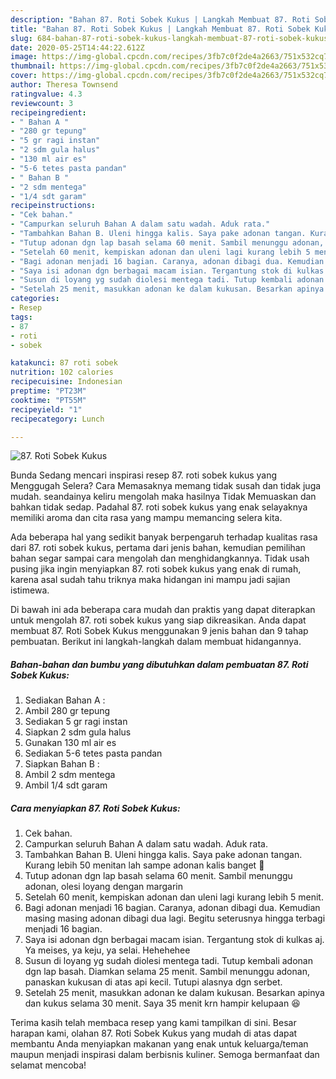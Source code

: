 ```yaml
---
description: "Bahan 87. Roti Sobek Kukus | Langkah Membuat 87. Roti Sobek Kukus Yang Sempurna"
title: "Bahan 87. Roti Sobek Kukus | Langkah Membuat 87. Roti Sobek Kukus Yang Sempurna"
slug: 684-bahan-87-roti-sobek-kukus-langkah-membuat-87-roti-sobek-kukus-yang-sempurna
date: 2020-05-25T14:44:22.612Z
image: https://img-global.cpcdn.com/recipes/3fb7c0f2de4a2663/751x532cq70/87-roti-sobek-kukus-foto-resep-utama.jpg
thumbnail: https://img-global.cpcdn.com/recipes/3fb7c0f2de4a2663/751x532cq70/87-roti-sobek-kukus-foto-resep-utama.jpg
cover: https://img-global.cpcdn.com/recipes/3fb7c0f2de4a2663/751x532cq70/87-roti-sobek-kukus-foto-resep-utama.jpg
author: Theresa Townsend
ratingvalue: 4.3
reviewcount: 3
recipeingredient:
- " Bahan A "
- "280 gr tepung"
- "5 gr ragi instan"
- "2 sdm gula halus"
- "130 ml air es"
- "5-6 tetes pasta pandan"
- " Bahan B "
- "2 sdm mentega"
- "1/4 sdt garam"
recipeinstructions:
- "Cek bahan."
- "Campurkan seluruh Bahan A dalam satu wadah. Aduk rata."
- "Tambahkan Bahan B. Uleni hingga kalis. Saya pake adonan tangan. Kurang lebih 50 menitan lah sampe adonan kalis banget 💪"
- "Tutup adonan dgn lap basah selama 60 menit. Sambil menunggu adonan, olesi loyang dengan margarin"
- "Setelah 60 menit, kempiskan adonan dan uleni lagi kurang lebih 5 menit."
- "Bagi adonan menjadi 16 bagian. Caranya, adonan dibagi dua. Kemudian masing masing adonan dibagi dua lagi. Begitu seterusnya hingga terbagi menjadi 16 bagian."
- "Saya isi adonan dgn berbagai macam isian. Tergantung stok di kulkas aj. Ya meises, ya keju, ya selai. Hehehehee"
- "Susun di loyang yg sudah diolesi mentega tadi. Tutup kembali adonan dgn lap basah. Diamkan selama 25 menit. Sambil menunggu adonan, panaskan kukusan di atas api kecil. Tutupi alasnya dgn serbet."
- "Setelah 25 menit, masukkan adonan ke dalam kukusan. Besarkan apinya dan kukus selama 30 menit. Saya 35 menit krn hampir kelupaan 😆"
categories:
- Resep
tags:
- 87
- roti
- sobek

katakunci: 87 roti sobek 
nutrition: 102 calories
recipecuisine: Indonesian
preptime: "PT23M"
cooktime: "PT55M"
recipeyield: "1"
recipecategory: Lunch

---
```



![87. Roti Sobek Kukus](https://img-global.cpcdn.com/recipes/3fb7c0f2de4a2663/751x532cq70/87-roti-sobek-kukus-foto-resep-utama.jpg)

Bunda Sedang mencari inspirasi resep 87. roti sobek kukus yang Menggugah Selera? Cara Memasaknya memang tidak susah dan tidak juga mudah. seandainya keliru mengolah maka hasilnya Tidak Memuaskan dan bahkan tidak sedap. Padahal 87. roti sobek kukus yang enak selayaknya memiliki aroma dan cita rasa yang mampu memancing selera kita.



Ada beberapa hal yang sedikit banyak berpengaruh terhadap kualitas rasa dari 87. roti sobek kukus, pertama dari jenis bahan, kemudian pemilihan bahan segar sampai cara mengolah dan menghidangkannya. Tidak usah pusing jika ingin menyiapkan 87. roti sobek kukus yang enak di rumah, karena asal sudah tahu triknya maka hidangan ini mampu jadi sajian istimewa.


Di bawah ini ada beberapa cara mudah dan praktis yang dapat diterapkan untuk mengolah 87. roti sobek kukus yang siap dikreasikan. Anda dapat membuat 87. Roti Sobek Kukus menggunakan 9 jenis bahan dan 9 tahap pembuatan. Berikut ini langkah-langkah dalam membuat hidangannya.

<!--inarticleads1-->

##### Bahan-bahan dan bumbu yang dibutuhkan dalam pembuatan 87. Roti Sobek Kukus:

1. Sediakan  Bahan A :
1. Ambil 280 gr tepung
1. Sediakan 5 gr ragi instan
1. Siapkan 2 sdm gula halus
1. Gunakan 130 ml air es
1. Sediakan 5-6 tetes pasta pandan
1. Siapkan  Bahan B :
1. Ambil 2 sdm mentega
1. Ambil 1/4 sdt garam




<!--inarticleads2-->

##### Cara menyiapkan 87. Roti Sobek Kukus:

1. Cek bahan.
1. Campurkan seluruh Bahan A dalam satu wadah. Aduk rata.
1. Tambahkan Bahan B. Uleni hingga kalis. Saya pake adonan tangan. Kurang lebih 50 menitan lah sampe adonan kalis banget 💪
1. Tutup adonan dgn lap basah selama 60 menit. Sambil menunggu adonan, olesi loyang dengan margarin
1. Setelah 60 menit, kempiskan adonan dan uleni lagi kurang lebih 5 menit.
1. Bagi adonan menjadi 16 bagian. Caranya, adonan dibagi dua. Kemudian masing masing adonan dibagi dua lagi. Begitu seterusnya hingga terbagi menjadi 16 bagian.
1. Saya isi adonan dgn berbagai macam isian. Tergantung stok di kulkas aj. Ya meises, ya keju, ya selai. Hehehehee
1. Susun di loyang yg sudah diolesi mentega tadi. Tutup kembali adonan dgn lap basah. Diamkan selama 25 menit. Sambil menunggu adonan, panaskan kukusan di atas api kecil. Tutupi alasnya dgn serbet.
1. Setelah 25 menit, masukkan adonan ke dalam kukusan. Besarkan apinya dan kukus selama 30 menit. Saya 35 menit krn hampir kelupaan 😆




Terima kasih telah membaca resep yang kami tampilkan di sini. Besar harapan kami, olahan 87. Roti Sobek Kukus yang mudah di atas dapat membantu Anda menyiapkan makanan yang enak untuk keluarga/teman maupun menjadi inspirasi dalam berbisnis kuliner. Semoga bermanfaat dan selamat mencoba!

